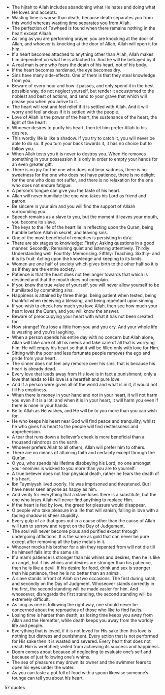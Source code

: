  - The hijrah to Allah includes abandoning what He hates and doing what He loves and accepts.
 - Wasting time is worse than death, because death separates you from this world whereas wasting time separates you from Allah.
 - The perfection of Tawheed is found when there remains nothing in the heart except Allaah.
 - As long as you are performing prayer, you are knocking at the door of Allah, and whoever is knocking at the door of Allah, Allah will open it for him.
 - If a heart becomes attached to anything other than Allah, Allah makes him dependent on what he is attached to. And he will be betrayed by it.
 - A real man is one who fears the death of his heart, not of his body.
 - If the heart becomes hardened, the eye becomes dry.
 - Sins have many side-effects. One of them is that they steal knowledge from you.
 - Beware of every hour and how it passes, and only spend it in the best possible way, do not neglect yourself, but render it accustomed to the noblest and best of actions, and send to your grave that which will please you when you arrive to it.
 - The heart will rest and feel relief if it is settled with Allah. And it will worry and feel anxious if it is settled with the people.
 - Love of Allah is the power of the heart, the sustenance of the heart, the light of the heart.
 - Whoever desires to purify his heart, then let him prefer Allah to his desires.
 - This wordly life is like a shadow. If you try to catch it, you will never be able to do so. If you turn your back towards it, it has no choice but to follow you.
 - When Allah tests you it is never to destroy you. When He removes something in your possession it is only in order to empty your hands for an even greater gift.
 - There is no joy for the one who does not bear sadness, there is no sweetness for the one who does not have patience, there is no delight for the one who does not suffer, and there is no relaxation for the one who does not endure fatigue.
 - A person’s tongue can give you the taste of his heart.
 - Allah will never humiliate the one who takes his Lord as friend and patron.
 - Be sincere in your aim and you will find the support of Allaah surrounding you.
 - Speech remains as a slave to you, but the moment it leaves your mouth, you become its slave.
 - The keys to the life of the heart lie in reflecting upon the Quran, being humble before Allah in secret, and leaving sins.
 - One of the most beneficial of remedies is persisting in du’a.
 - There are six stages to knowledge: Firstly: Asking questions in a good manner. Secondly: Remaining quiet and listening attentively. Thirdly: Understanding well. Fourthly: Memorising. Fifthly: Teaching. Sixthly- and it is its fruit: Acting upon the knowledge and keeping to its limits.
 - Women are one half of society which gives birth to the other half so it is as if they are the entire society.
 - Patience is that the heart does not feel anger towards that which is destined and that the mouth does not complain.
 - If you knew the true value of yourself, you will never allow yourself to be humiliated by committing sins.
 - Happiness is attained by three things: being patient when tested, being thankful when receiving a blessing, and being repentant upon sinning.
 - If you wish to check how much you love Allah, then see how much your heart loves the Quran, and you will know the answer.
 - Beware of preoccupying your heart with what it has not been created for.
 - How strange! You lose a little from you and you cry. And your whole life is wasting and you’re laughing.
 - When a person spends his entire day with no concern but Allah alone, Allah will take care of all his needs and take care of all that is worrying him; He will empty his heart so that it will be filled only with love for Him.
 - Sitting with the poor and less fortunate people removes the ego and pride from your heart.
 - The sinner does not feel any remorse over his sins, that is because his heart is already dead.
 - Every love that leads away from His love is in fact a punishment; only a love that leads to His love is a heartfelt and pure love.
 - And if a person were given all of the world and what is in it, it would not fill his emptiness.
 - When there is money in your hand and not in your heart, it will not harm you even if it is a lot; and when it is in your heart, it will harm you even if there is none in your hands.
 - Be to Allah as He wishes, and He will be to you more than you can wish for.
 - He who keeps his heart near God will find peace and tranquility, whilst he who gives his heart to the people will find restlessness and apprehension.
 - A tear that runs down a believer’s cheek is more beneficial than a thousand raindrops on the earth.
 - Whoever prefers Allah to all others, Allah will prefer him to others.
 - There are no means of attaining faith and certainty except through the Qur’an.
 - O you, who spends his lifetime disobeying his Lord, no one amongst your enemies is wicked to you more than you are to yourself.
 - A true believer does not fear physical death, rather he fears the death of his heart.
 - Ibn Taymiyyah lived poorly. He was imprisoned and threatened. But I have never seen anyone as happy as him.
 - And verily for everything that a slave loses there is a substitute, but the one who loses Allah will never find anything to replace Him.
 - If the heart is fed by love, the greed for pleasure would disappear.
 - O people who take pleasure in a life that will vanish, falling in love with a fading shadow is sheer stupidity.
 - Every gulp of air that goes out in a cause other than the cause of Allah will turn to sorrow and regret on the Day of Judgement.
 - The soul will never become pious and purified except through undergoing afflictions. It is the same as gold that can never be pure except after removing all the base metals in it.
 - Whoever mocks his brother for a sin they repented from will not die till he himself falls into the same sin.
 - If a man’s patience is stronger than his whims and desires, then he is like an angel, but if his whims and desires are stronger than his patience, then he is like a devil. If his desire for food, drink and sex is stronger than his patience, then he is no better than an animal.
 - A slave stands infront of Allah on two occasions. The first during salah, and secondly on the Day of Judgment. Whoseover stands correctly in the first, the second standing will be made easier for him. And whosoever, disregards the first standing, the second standing will be extremely difficult.
 - As long as one is following the right way, one should never be concerned about the reproaches of those who like to find faults.
 - Losing time is harder than death, as losing time keeps you away from Allah and the Hereafter, while death keeps you away from the worldly life and people.
 - Everything that is loved, if it is not loved for His sake then this love is nothing but distress and punishment. Every action that is not performed for His sake then it is wasted and severed. Every heart that does not reach Him is wretched; veiled from achieving its success and happiness.
 - Doom comes about because of neglecting to evaluate one’s self and because of just following one’s whims.
 - The sea of pleasures may drown its owner and the swimmer fears to open his eyes under the water.
 - As you can taste a pot full of food with a spoon likewise someone’s tounge can tell you about his heart.

57 quotes